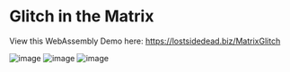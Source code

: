 
# Glitch in the Matrix

View this WebAssembly Demo here: https://lostsidedead.biz/MatrixGlitch


![image](https://github.com/user-attachments/assets/8acf3129-7ab1-48ab-869f-4457b5f0ffbc)
![image](https://github.com/user-attachments/assets/208296d5-43a2-488b-a984-09c4d25198e4)
![image](https://github.com/user-attachments/assets/c8fae0f1-f33b-4d45-ab0a-5c87cf924c42)
